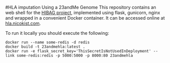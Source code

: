 #HLA imputation Using a 23andMe Genome
This repository contains an web shell for the [HIBAG project](http://www.biostat.washington.edu/~bsweir/HIBAG/), implemented using flask, gunicorn, nginx and wrapped in a convenient Docker container. It can be accessed online at [hla.nicokist.com](http://hla.nicokist.com).

To run it locally you should execute the following:

```
docker run --name some-redis -d redis
docker build -t 23andmehla:latest .
docker run -e flask_secret_key='ThisSecretIsNotUsedInDeployment' --link some-redis:redis -p 5000:5000 -p 8000:80 23andmehla
```
